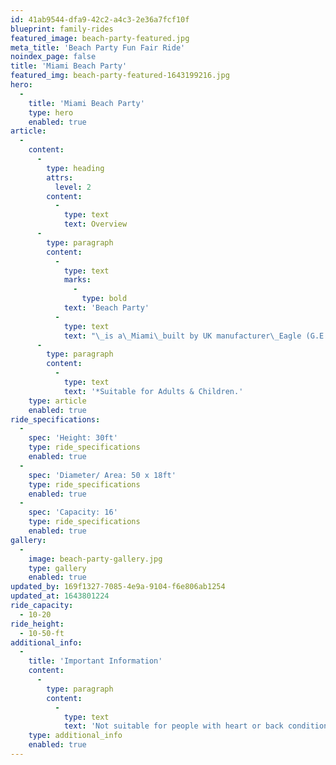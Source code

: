 ```yaml
---
id: 41ab9544-dfa9-42c2-a4c3-2e36a7fcf10f
blueprint: family-rides
featured_image: beach-party-featured.jpg
meta_title: 'Beach Party Fun Fair Ride'
noindex_page: false
title: 'Miami Beach Party'
featured_img: beach-party-featured-1643199216.jpg
hero:
  -
    title: 'Miami Beach Party'
    type: hero
    enabled: true
article:
  -
    content:
      -
        type: heading
        attrs:
          level: 2
        content:
          -
            type: text
            text: Overview
      -
        type: paragraph
        content:
          -
            type: text
            marks:
              -
                type: bold
            text: 'Beach Party'
          -
            type: text
            text: "\_is a\_Miami\_built by UK manufacturer\_Eagle (G.E.T.) Fabrications.\_The Miami is an absolute classic, you can't have a funfair without it. The passengers all sit in a row and when it is full the row of seats take off in a clockwise or anti-clockwise direction at increasing speed. This is a popular ride for friends, family and all thrill-seekers alike."
      -
        type: paragraph
        content:
          -
            type: text
            text: '*Suitable for Adults & Children.'
    type: article
    enabled: true
ride_specifications:
  -
    spec: 'Height: 30ft'
    type: ride_specifications
    enabled: true
  -
    spec: 'Diameter/ Area: 50 x 18ft'
    type: ride_specifications
    enabled: true
  -
    spec: 'Capacity: 16'
    type: ride_specifications
    enabled: true
gallery:
  -
    image: beach-party-gallery.jpg
    type: gallery
    enabled: true
updated_by: 169f1327-7085-4e9a-9104-f6e806ab1254
updated_at: 1643801224
ride_capacity:
  - 10-20
ride_height:
  - 10-50-ft
additional_info:
  -
    title: 'Important Information'
    content:
      -
        type: paragraph
        content:
          -
            type: text
            text: 'Not suitable for people with heart or back conditions or of a nervous disposition should avoid riding. Other medical conditions that may preclude riding include pregnancy, recent surgery, broken bones, or neck problems.'
    type: additional_info
    enabled: true
---
```

